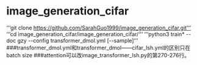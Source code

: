 # image_generation_cifar

‘’‘git clone https://github.com/SarahGuo1999/image_generation_cifar.git’‘’
’‘’cd image_generation_cifar/image_generation_cifar/‘’‘
‘’‘python3 train* --doc gzy --config transformer_dmol.yml [--sample]’‘’
###transformer_dmol.yml和transformer_dmol——cifar_lsh.yml的区别只在batch size
###attention可以改image_transformer_lsh.py的第270-276行。
